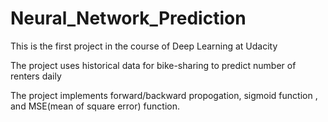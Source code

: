 # Neural_Network_Prediction

This is the first project in the course of Deep Learning at Udacity

The project uses historical data for bike-sharing to predict number of renters daily 

The project implements forward/backward propogation, sigmoid function , and MSE(mean of square error) function.
